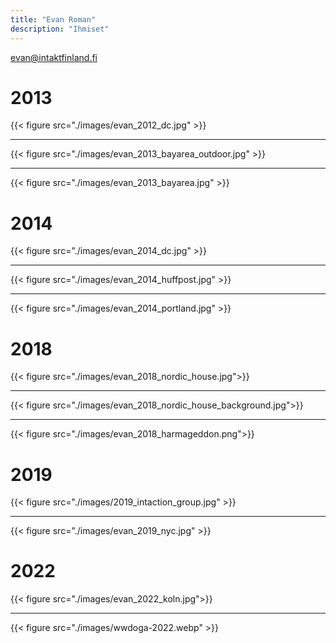 ```yaml
---
title: "Evan Roman"
description: "Ihmiset"
---
```


evan@intaktfinland.fi

# 2013

{{< figure src="./images/evan_2012_dc.jpg" >}}

---

{{< figure src="./images/evan_2013_bayarea_outdoor.jpg" >}}

---

{{< figure src="./images/evan_2013_bayarea.jpg" >}}

# 2014

{{< figure src="./images/evan_2014_dc.jpg" >}}

---

{{< figure src="./images/evan_2014_huffpost.jpg" >}}

---

{{< figure src="./images/evan_2014_portland.jpg" >}}

# 2018

{{< figure src="./images/evan_2018_nordic_house.jpg">}}

---

{{< figure src="./images/evan_2018_nordic_house_background.jpg">}}

---

{{< figure src="./images/evan_2018_harmageddon.png">}}

# 2019

{{< figure src="./images/2019_intaction_group.jpg" >}}

---

{{< figure src="./images/evan_2019_nyc.jpg" >}}


# 2022

{{< figure src="./images/evan_2022_koln.jpg">}}

---

{{< figure src="./images/wwdoga-2022.webp" >}}





